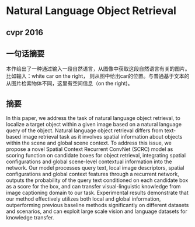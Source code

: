 # Natural Language Object Retrieval

## cvpr 2016

## 一句话摘要

本作给出了一种通过输入一段自然语言，从图像中获取这段自然语言有关的图片。比如输入：white car on the right， 则从图中给出car的位置。与普通基于文本的从图片检索物体不同，这里有空间信息（on the right)。

## 摘要

In this paper, we address the task of natural language object retrieval, to localize a target object within a given image based on a natural language query of the object. Natural language object retrieval differs from text-based image retrieval task as it involves spatial information about objects within the scene and global scene context. To address this issue, we propose a novel Spatial Context Recurrent ConvNet (SCRC) model as scoring function on candidate boxes for object retrieval, integrating spatial configurations and global scene-level contextual information into the network. Our model processes query text, local image descriptors, spatial configurations and global context features through a recurrent network, outputs the probability of the query text conditioned on each candidate box as a score for the box, and can transfer visual-linguistic knowledge from image captioning domain to our task. Experimental results demonstrate that our method effectively utilizes both local and global information, outperforming previous baseline methods significantly on different datasets and scenarios, and can exploit large scale vision and language datasets for knowledge transfer.
